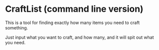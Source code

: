 # CraftList (command line version)

This is a tool for finding exactly how many items you need to craft something.

Just input what you want to craft, and how many, and it will spit out what you need.
